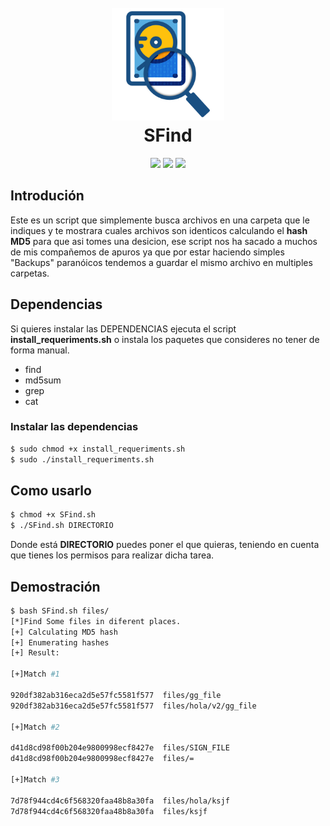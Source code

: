 <h1 align="center">
  <br>
  <a href="https://github.com/n0obit4/SFind"><img src="https://raw.githubusercontent.com/n0obit4/SFind/master/SFind_logo.png" alt="SFind Logo" border="0" width="180"></a>
  <br>
  SFind
  <br>
</h1>

<p align="center">
  <img src="https://img.shields.io/badge/Release-v1.0-Red.svg">
  <img src="https://img.shields.io/badge/License-GPL%20v3.0-brightyellow.svg">
  <img src="https://img.shields.io/badge/Platform-Linux-yellow.svg">
</p>

## Introdución

Este es un script que simplemente busca archivos en una carpeta que le indiques y te mostrara cuales archivos son identicos calculando el **hash MD5** para que asi tomes una desicion, ese script nos ha sacado a muchos de mis compañemos de apuros ya que por estar haciendo simples "Backups" paranóicos tendemos a guardar el mismo archivo en multiples carpetas.

## Dependencias

Si quieres instalar las DEPENDENCIAS ejecuta el script **install_requeriments.sh** o instala los paquetes que consideres no tener de forma manual.

  - find
  - md5sum
  - grep
  - cat

### Instalar las dependencias

```bash
$ sudo chmod +x install_requeriments.sh
$ sudo ./install_requeriments.sh
```

## Como usarlo

```bash
$ chmod +x SFind.sh
$ ./SFind.sh DIRECTORIO
```
Donde está **DIRECTORIO** puedes poner el que quieras, teniendo en cuenta que tienes los permisos para realizar dicha tarea.

## Demostración

```bash
$ bash SFind.sh files/
[*]Find Some files in diferent places.
[+] Calculating MD5 hash
[+] Enumerating hashes
[+] Result:

[+]Match #1

920df382ab316eca2d5e57fc5581f577  files/gg_file
920df382ab316eca2d5e57fc5581f577  files/hola/v2/gg_file

[+]Match #2

d41d8cd98f00b204e9800998ecf8427e  files/SIGN_FILE
d41d8cd98f00b204e9800998ecf8427e  files/=

[+]Match #3

7d78f944cd4c6f568320faa48b8a30fa  files/hola/ksjf
7d78f944cd4c6f568320faa48b8a30fa  files/ksjf
```
